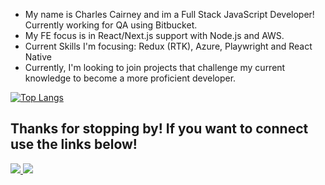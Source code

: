 - My name is Charles Cairney and im a Full Stack JavaScript Developer! Currently working for QA using Bitbucket.
- My FE focus is in React/Next.js support with Node.js and AWS.
- Current Skills I'm focusing: Redux (RTK), Azure, Playwright and React Native
- Currently, I'm looking to join projects that challenge my current knowledge to become a more proficient developer.

[![Top Langs](https://github-readme-stats.vercel.app/api/top-langs/?username=cscairney&layout=compact&theme=vision-friendly-dark)](https://github.com/cscairney/github-readme-stats)

## Thanks for stopping by! If you want to connect use the links below!
<a href="mailto: charlescairney@yahoo.co.uk">
<img src='https://img.shields.io/badge/Gmail-D14836?style=for-the-badge&logo=gmail&logoColor=white'></img>
</a>
<a href="https://www.linkedin.com/in/charlescairney/">
<img src='https://img.shields.io/badge/linkedin-%230077B5.svg?style=for-the-badge&logo=linkedin&logoColor=white'></img>
</a>

